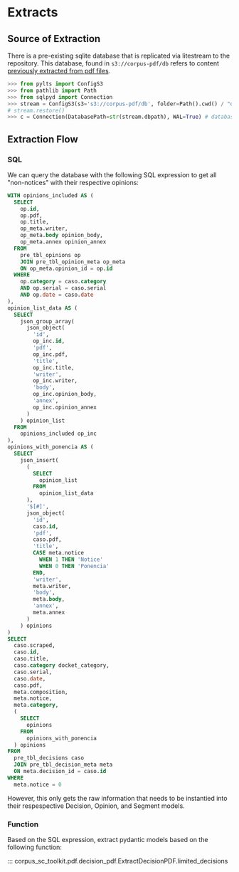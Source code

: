 # Extracts

## Source of Extraction

There is a pre-existing sqlite database that is replicated via litestream to the repository. This database, found in `s3://corpus-pdf/db` refers to content [previously extracted from pdf files](https://github.com/justmars/corpus-extractor).

```py
>>> from pylts import ConfigS3
>>> from pathlib import Path
>>> from sqlpyd import Connection
>>> stream = ConfigS3(s3='s3://corpus-pdf/db', folder=Path().cwd() / "data")
# stream.restore()
>>> c = Connection(DatabasePath=str(stream.dbpath), WAL=True) # database access
```

## Extraction Flow

### SQL

We can query the database with the following SQL expression to get all "non-notices" with their respective opinions:

```sql
WITH opinions_included AS (
  SELECT
    op.id,
    op.pdf,
    op.title,
    op_meta.writer,
    op_meta.body opinion_body,
    op_meta.annex opinion_annex
  FROM
    pre_tbl_opinions op
    JOIN pre_tbl_opinion_meta op_meta
    ON op_meta.opinion_id = op.id
  WHERE
    op.category = caso.category
    AND op.serial = caso.serial
    AND op.date = caso.date
),
opinion_list_data AS (
  SELECT
    json_group_array(
      json_object(
        'id',
        op_inc.id,
        'pdf',
        op_inc.pdf,
        'title',
        op_inc.title,
        'writer',
        op_inc.writer,
        'body',
        op_inc.opinion_body,
        'annex',
        op_inc.opinion_annex
      )
    ) opinion_list
  FROM
    opinions_included op_inc
),
opinions_with_ponencia AS (
  SELECT
    json_insert(
      (
        SELECT
          opinion_list
        FROM
          opinion_list_data
      ),
      '$[#]',
      json_object(
        'id',
        caso.id,
        'pdf',
        caso.pdf,
        'title',
        CASE meta.notice
          WHEN 1 THEN 'Notice'
          WHEN 0 THEN 'Ponencia'
        END,
        'writer',
        meta.writer,
        'body',
        meta.body,
        'annex',
        meta.annex
      )
    ) opinions
)
SELECT
  caso.scraped,
  caso.id,
  caso.title,
  caso.category docket_category,
  caso.serial,
  caso.date,
  caso.pdf,
  meta.composition,
  meta.notice,
  meta.category,
  (
    SELECT
      opinions
    FROM
      opinions_with_ponencia
  ) opinions
FROM
  pre_tbl_decisions caso
  JOIN pre_tbl_decision_meta meta
  ON meta.decision_id = caso.id
WHERE
  meta.notice = 0
```

However, this only gets the raw information that needs to be instantied into their respespective Decision, Opinion, and Segment models.

### Function

Based on the SQL expression, extract pydantic models based on the following function:

::: corpus_sc_toolkit.pdf.decision_pdf.ExtractDecisionPDF.limited_decisions
